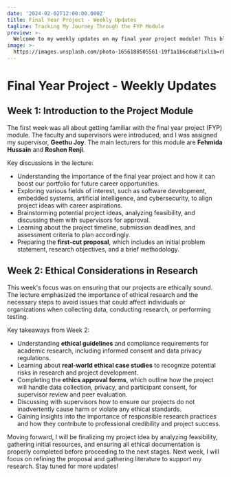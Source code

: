 ```yaml
---
date: '2024-02-02T12:00:00.000Z'
title: Final Year Project - Weekly Updates
tagline: Tracking My Journey Through the FYP Module
preview: >-
  Welcome to my weekly updates on my final year project module! This blog will document my progress, key lessons, and experiences as I navigate through the different stages of this important academic milestone.
image: >-
  https://images.unsplash.com/photo-1656188505561-19f1a1b6cda8?ixlib=rb-1.2.1&ixid=MnwxMjA3fDB8MHxwaG90by1wYWdlfHx8fGVufDB8fHx8&auto=format&fit=crop&w=1632&q=80
---
```


# Final Year Project - Weekly Updates

## Week 1: Introduction to the Project Module
The first week was all about getting familiar with the final year project (FYP) module. The faculty and supervisors were introduced, and I was assigned my supervisor, **Geethu Joy**. The main lecturers for this module are **Fehmida Hussain** and **Roshen Renji**.

Key discussions in the lecture:
- Understanding the importance of the final year project and how it can boost our portfolio for future career opportunities.
- Exploring various fields of interest, such as software development, embedded systems, artificial intelligence, and cybersecurity, to align project ideas with career aspirations.
- Brainstorming potential project ideas, analyzing feasibility, and discussing them with supervisors for approval.
- Learning about the project timeline, submission deadlines, and assessment criteria to plan accordingly.
- Preparing the **first-cut proposal**, which includes an initial problem statement, research objectives, and a brief methodology.

## Week 2: Ethical Considerations in Research
This week's focus was on ensuring that our projects are ethically sound. The lecture emphasized the importance of ethical research and the necessary steps to avoid issues that could affect individuals or organizations when collecting data, conducting research, or performing testing.

Key takeaways from Week 2:
- Understanding **ethical guidelines** and compliance requirements for academic research, including informed consent and data privacy regulations.
- Learning about **real-world ethical case studies** to recognize potential risks in research and project development.
- Completing the **ethics approval forms**, which outline how the project will handle data collection, privacy, and participant consent, for supervisor review and peer evaluation.
- Discussing with supervisors how to ensure our projects do not inadvertently cause harm or violate any ethical standards.
- Gaining insights into the importance of responsible research practices and how they contribute to professional credibility and project success.

Moving forward, I will be finalizing my project idea by analyzing feasibility, gathering initial resources, and ensuring all ethical documentation is properly completed before proceeding to the next stages. Next week, I will focus on refining the proposal and gathering literature to support my research. Stay tuned for more updates!
